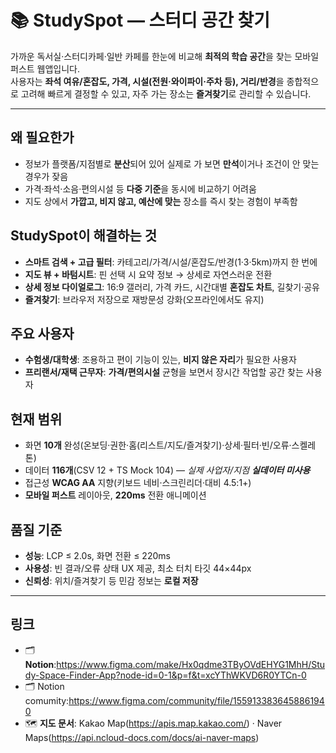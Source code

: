 # 📚 StudySpot — 스터디 공간 찾기
가까운 독서실·스터디카페·일반 카페를 한눈에 비교해 **최적의 학습 공간**을 찾는 모바일 퍼스트 웹앱입니다.  
사용자는 **좌석 여유/혼잡도, 가격, 시설(전원·와이파이·주차 등), 거리/반경**을 종합적으로 고려해 빠르게 결정할 수 있고, 자주 가는 장소는 **즐겨찾기**로 관리할 수 있습니다.

---

## 왜 필요한가
- 정보가 플랫폼/지점별로 **분산**되어 있어 실제로 가 보면 **만석**이거나 조건이 안 맞는 경우가 잦음
- 가격·좌석·소음·편의시설 등 **다중 기준**을 동시에 비교하기 어려움
- 지도 상에서 **가깝고, 비지 않고, 예산에 맞는** 장소를 즉시 찾는 경험이 부족함

## StudySpot이 해결하는 것
- **스마트 검색 + 고급 필터**: 카테고리/가격/시설/혼잡도/반경(1·3·5km)까지 한 번에
- **지도 뷰 + 바텀시트**: 핀 선택 시 요약 정보 → 상세로 자연스러운 전환
- **상세 정보 다이얼로그**: 16:9 갤러리, 가격 카드, 시간대별 **혼잡도 차트**, 길찾기·공유
- **즐겨찾기**: 브라우저 저장으로 재방문성 강화(오프라인에서도 유지)

## 주요 사용자
- **수험생/대학생**: 조용하고 편이 기능이 있는, **비지 않은 자리**가 필요한 사용자
- **프리랜서/재택 근무자**: **가격/편의시설** 균형을 보면서 장시간 작업할 공간 찾는 사용자

## 현재 범위
- 화면 **10개** 완성(온보딩·권한·홈(리스트/지도/즐겨찾기)·상세·필터·빈/오류·스켈레톤)
- 데이터 **116개**(CSV 12 + TS Mock 104) — *실제 사업자/지점 **실데이터 미사용***
- 접근성 **WCAG AA** 지향(키보드 네비·스크린리더·대비 4.5:1+)
- **모바일 퍼스트** 레이아웃, **220ms** 전환 애니메이션

## 품질 기준
- **성능**: LCP ≤ 2.0s, 화면 전환 ≤ 220ms
- **사용성**: 빈 결과/오류 상태 UX 제공, 최소 터치 타깃 44×44px
- **신뢰성**: 위치/즐겨찾기 등 민감 정보는 **로컬 저장**

---

## 링크
- 🗂 **Notion**:https://www.figma.com/make/Hx0qdme3TByOVdEHYG1MhH/Study-Space-Finder-App?node-id=0-1&p=f&t=xcYThWKVD6R0YTCn-0
- 🗂   Notion comumity:https://www.figma.com/community/file/1559133836458861940
- 🗺 **지도 문서**: Kakao Map(https://apis.map.kakao.com/) · Naver Maps(https://api.ncloud-docs.com/docs/ai-naver-maps)
